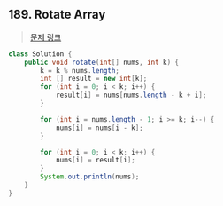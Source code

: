 ## 189. Rotate Array

> [문제 링크](https://leetcode.com/problems/rotate-array/?envType=study-plan-v2&envId=top-interview-150)

``` java
class Solution {
    public void rotate(int[] nums, int k) {
		k = k % nums.length;
		int [] result = new int[k];
		for (int i = 0; i < k; i++) {
			result[i] = nums[nums.length - k + i];
		}

		for (int i = nums.length - 1; i >= k; i--) {
			nums[i] = nums[i - k];
		}

		for (int i = 0; i < k; i++) {
			nums[i] = result[i];
		}
		System.out.println(nums);
	}
}
```
